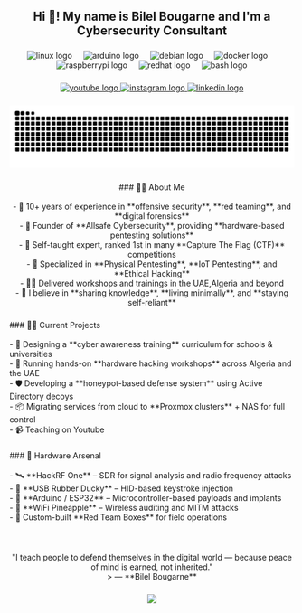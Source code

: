 <h2 align="center">Hi 👋! My name is Bilel Bougarne and I'm a Cybersecurity Consultant</h2>

###

<div align="center">
  <img src="https://cdn.simpleicons.org/linux/FCC624" height="30" alt="linux logo"  />
  <img width="12" />
  <img src="https://skillicons.dev/icons?i=arduino" height="30" alt="arduino logo"  />
  <img width="12" />
  <img src="https://cdn.simpleicons.org/debian/A81D33" height="30" alt="debian logo"  />
  <img width="12" />
  <img src="https://cdn.simpleicons.org/docker/2496ED" height="30" alt="docker logo"  />
  <img width="12" />
  <img src="https://cdn.simpleicons.org/raspberrypi/A22846" height="30" alt="raspberrypi logo"  />
  <img width="12" />
  <img src="https://cdn.simpleicons.org/redhat/EE0000" height="30" alt="redhat logo"  />
  <img width="12" />
  <img src="https://skillicons.dev/icons?i=bash" height="30" alt="bash logo"  />
</div>

###

<div align="center">
  <a href="https://www.youtube.com/@Matrix19962" target="_blank">
    <img src="https://img.shields.io/static/v1?message=Youtube&logo=youtube&label=&color=FF0000&logoColor=white&labelColor=&style=for-the-badge" height="35" alt="youtube logo"  />
  </a>
  <a href="https://instagram.com/bougarnebilel" target="_blank">
    <img src="https://img.shields.io/static/v1?message=Instagram&logo=instagram&label=&color=E4405F&logoColor=white&labelColor=&style=for-the-badge" height="35" alt="instagram logo"  />
  </a>
  <a href="https://www.linkedin.com/in/bougarne-bilel-47196b1b1/" target="_blank">
    <img src="https://img.shields.io/static/v1?message=LinkedIn&logo=linkedin&label=&color=0077B5&logoColor=white&labelColor=&style=for-the-badge" height="35" alt="linkedin logo"  />
  </a>
</div>

###

<img src="https://raw.githubusercontent.com/bilelbougarne/bilelbougarne/output/snake.svg" alt="Snake animation" />

###

<p align="center">
### 👨‍💻 About Me<br><br>- 🔎 10+ years of experience in **offensive security**, **red teaming**, and **digital forensics**<br>- 💼 Founder of **Allsafe Cybersecurity**, providing **hardware-based pentesting solutions**<br>- 🧠 Self-taught expert, ranked 1st in many **Capture The Flag (CTF)** competitions<br>- 📡 Specialized in **Physical Pentesting**, **IoT Pentesting**, and **Ethical Hacking**<br>- 🧑‍🏫 Delivered workshops and trainings in the UAE,Algeria and beyond<br>- 💬 I believe in **sharing knowledge**, **living minimally**, and **staying self-reliant**</p>

###

<p align="left">
### 🧑‍🏫 Current Projects<br><br>- 🔬 Designing a **cyber awareness training** curriculum for schools & universities<br>- 🧪 Running hands-on **hardware hacking workshops** across Algeria and the UAE<br>- 🛡️ Developing a **honeypot-based defense system** using Active Directory decoys<br>- 📦 Migrating services from cloud to **Proxmox clusters** + NAS for full control<br>- 📹 Teaching on Youtube</p>

###

<p align="left">
### 🧰 Hardware Arsenal<br><br>- 🛰️ **HackRF One** – SDR for signal analysis and radio frequency attacks<br>- 💉 **USB Rubber Ducky** – HID-based keystroke injection<br>- 🧠 **Arduino / ESP32** – Microcontroller-based payloads and implants<br>- 📶 **WiFi Pineapple** – Wireless auditing and MITM attacks<br>- 🔐 Custom-built **Red Team Boxes** for field operations</p>

###

<br clear="both">

<p align="center">"I teach people to defend themselves in the digital world — because peace of mind is earned, not inherited."  <br>> — **Bilel Bougarne**</p>

###

<div align="center">
  <img src="https://profile-counter.glitch.me/bilelbougarne/count.svg?"  />
</div>

###